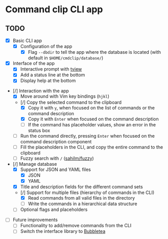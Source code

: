# Command clip CLI app


## TODO
- [x] Basic CLI app
    - [x] Configuration of the app
        - [x] Flag `--dbdir` to tell the app where the database is located (with default in `$HOME/cmdclip/database/`)
- [x] Interface of the app
    - [x] Interactive prompt with [tview](https://github.com/rivo/tview)
    - [x] Add a status line at the bottom
    - [x] Display help at the bottom
- [/] Interaction with the app
    - [x] Move around with Vim key bindings (`hjkl`) 
    - [/] Copy the selected command to the clipboard
        - [x] Copy it with `y`, when focused on the list of commands or the command description
        - [x] Copy it with `Enter` when focused on the command description
        - [ ] If the command has placeholder values, show an error in the status box
    - [ ] Run the command directly, pressing `Enter` when focused on the command description component
    - [ ] Fill the placeholders in the CLI, and copy the entire command to the clipboard
    - [ ] Fuzzy search with `/` ([sahilm/fuzzy](https://github.com/sahilm/fuzzy))
- [/] Manage database
    - [x] Support for JSON and YAML files
        - [x] JSON
        - [x] YAML
    - [x] Title and description fields for the different command sets
    - [/] Support for multiple files (hierarchy of commands in the CLI)
        - [x] Read commands from all valid files in the directory
        - [ ] Write the commands in a hierarchical data structure
    - [ ] Optional flags and placeholders
- [ ] Future improvements
    - [ ] Functionality to add/remove commands from the CLI
    - [ ] Switch the interface library to [Bubbletea](https://github.com/charmbracelet/bubbletea)
